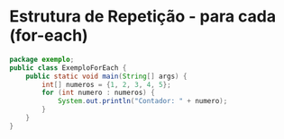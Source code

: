# Estrutura de Repetição - para cada (for-each)

```java
package exemplo;
public class ExemploForEach {
    public static void main(String[] args) {
        int[] numeros = {1, 2, 3, 4, 5};
        for (int numero : numeros) {
            System.out.println("Contador: " + numero);
        }
    }
}
```

